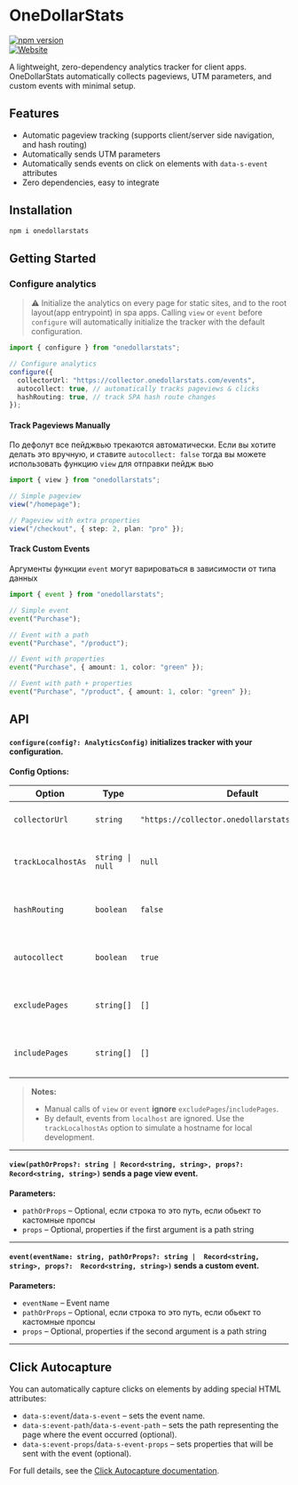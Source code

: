 # OneDollarStats

[![npm version](https://img.shields.io/npm/v/onedollarstats)](https://www.npmjs.com/package/onedollarstats)  
[![Website](https://img.shields.io/badge/site-onedollarstats.com-blue)](https://onedollarstats.com/home)

A lightweight, zero-dependency analytics tracker for client apps. OneDollarStats automatically collects pageviews, UTM parameters, and custom events with minimal setup.

## Features

- Automatic pageview tracking (supports client/server side navigation, and hash routing)
- Automatically sends UTM parameters
- Automatically sends events on click on elements with `data-s-event` attributes
- Zero dependencies, easy to integrate

## Installation

```bash
npm i onedollarstats
```

## Getting Started

### Configure analytics

> ⚠️ Initialize the analytics on every page for static sites, and to the root layout(app entrypoint) in spa apps.
> Calling `view` or `event` before `configure` will automatically initialize the tracker with the default configuration.

```ts
import { configure } from "onedollarstats";

// Configure analytics
configure({
  collectorUrl: "https://collector.onedollarstats.com/events",
  autocollect: true, // automatically tracks pageviews & clicks
  hashRouting: true, // track SPA hash route changes
});
```

#### Track Pageviews Manually

По дефолут все пейджвью трекаются автоматически. Если вы хотите делать это вручную, и ставите `autocollect: false` тогда вы можете использовать функцию `view` для отправки пейдж вью 

```ts
import { view } from "onedollarstats";

// Simple pageview
view("/homepage");

// Pageview with extra properties
view("/checkout", { step: 2, plan: "pro" });
```

#### Track Custom Events

Аргументы функции `event` могут варироваться в зависимости от типа данных

```ts
import { event } from "onedollarstats";

// Simple event
event("Purchase");

// Event with a path
event("Purchase", "/product");

// Event with properties
event("Purchase", { amount: 1, color: "green" });

// Event with path + properties
event("Purchase", "/product", { amount: 1, color: "green" });
```

## API

#### `configure(config?: AnalyticsConfig)` initializes tracker with your configuration.

**Config Options:**

| Option             | Type             | Default                                         | Description                                |
| ------------------ | ---------------- | ----------------------------------------------- | ------------------------------------------ |
| `collectorUrl`     | `string`         | `"https://collector.onedollarstats.com/events"` | URL to send analytics events               |
| `trackLocalhostAs` | `string \| null` | `null`                                          | Replace localhost hostname for dev testing |
| `hashRouting`      | `boolean`        | `false`                                         | Track hash route changes as pageviews      |
| `autocollect`      | `boolean`        | `true`                                          | Automatically track pageviews & clicks     |
| `excludePages`     | `string[]`       | `[]`                                            | Pages to ignore for automatic tracking     |
| `includePages`     | `string[]`       | `[]`                                            | Pages to explicitly include for tracking   |

> **Notes:**
>
> - Manual calls of `view` or `event` **ignore** `excludePages`/`includePages`.
> - By default, events from `localhost` are ignored. Use the `trackLocalhostAs` option to simulate a hostname for local development.
---

#### `view(pathOrProps?: string | Record<string, string>, props?:  Record<string, string>)` sends a page view event.

**Parameters:**

- `pathOrProps` – Optional, если строка то это путь, если обьект то кастомные пропсы
- `props` – Optional, properties if the first argument is a path string

---

#### `event(eventName: string, pathOrProps?: string |  Record<string, string>, props?:  Record<string, string>)` sends a custom event.

**Parameters:**

- `eventName` – Event name
- `pathOrProps` – Optional, если строка то это путь, если обьект то кастомные пропсы
- `props` – Optional, properties if the second argument is a path string

---



## Click Autocapture

You can automatically capture clicks on elements by adding special HTML attributes:

- `data-s:event`/`data-s-event` – sets the event name.
- `data-s:event-path`/`data-s-event-path` – sets the path representing the page where the event occurred (optional).
- `data-s:event-props`/`data-s-event-props` – sets properties that will be sent with the event (optional).

For full details, see the [Click Autocapture documentation](https://docs.onedollarstats.com/send-events).
